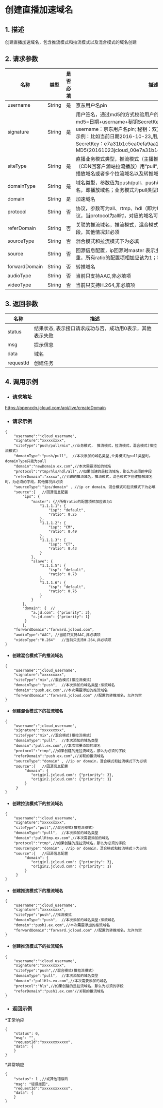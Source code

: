 # **创建直播加速域名**

## **1. 描述**

创建直播加速域名，包含推流模式和拉流模式以及混合模式的域名创建

## **2. 请求参数**

| 名称           | 类型   | 是否必填 | 描述                                                         |
| -------------- | ------ | -------- | ------------------------------------------------------------ |
| username       | String | 是       | 京东用户名pin                                                |
| signature      | String | 是       |用户签名，通过md5的方式校验用户的身份信息，保障信息安全。</br>md5=日期+username+秘钥SecretKey; 日期：格式为 yyyymmdd; username：京东用户名pin; 秘钥：双方约定; </br>示例：比如当前日期2016-10-23,用户pin:jcloud_00,用户秘钥SecretKey：e7a31b1c5ea0efa9aa2f29c6559f7d61,那签名为MD5(20161023jcloud_00e7a31b1c5ea0efa9aa2f29c6559f7d61) |
| siteType | String | 是 | 直播业务模式类型，推流模式（主播推流到CDN）用“push”，拉流模式（CDN回客户源站拉流播放）用“pull”,混合模式（一推流域名对应多个播放域名或者多个拉流域名以及转推域名等状态）用“mix” |
|domainType | String | 是 | 域名类型，参数值为push/pull，push表示推流域名，pull表示拉流域名，即播放域名；业务模式为pull类型时，domainType只能为pull；|
|domain | String | 是 | 加速域名|
|protocol | String |否| 协议，参数可为all、rtmp、hdl（即为http-flv）、hls；all表示不区分协议，当protocol为all时，对应的域名可以直接转rtmp、hls、flv|
|referDomain | String |否 |关联的推流域名，推流模式，混合模式下创建播放域名时，为必须的字段，其他情况非必须|
|sourceType | String |否|混合模式和拉流模式下为必填 |
|source | String |否 |回源信息配置，ip回源时master 表示主，slave 表示备，ratio表示权重，所有ratio的配置项相加应该为1；域名回源时，priority表示优先级 |
|forwardDomain| String |否|转推域名 |
|audioType| String |否|当前只支持AAC,非必填项 |
|videoType| String |否|当前只支持H.264,非必填项 |
 
## **3. 返回参数**

| **名称** | **描述**                                                  |
| -------- | --------------------------------------------------------- |
| status   | 结果状态, 表示接口请求成功与否，成功用0表示，其他表示失败 |
| msg      | 提示信息 |
| data     | 域名  |
| requestId| 创建任务|
 
## **4. 调用示例**

- ### **请求地址**

https://opencdn.jcloud.com/api/live/createDomain

 - ### **请求示例**

```
{
    "username":"jcloud_username",
    "signature":"xxxxxxxxx",
    "siteType":"push/pull/mix",//业务模式， 推流模式，拉流模式，混合模式(推拉流模式)
    "domainType":"push/pull",  //本次添加的域名类型,业务模式为pull类型时，domainType只能为pull
    "domain":"newDomain.ex.com",//本次需要添加的域名
    "protocol":"rtmp/hls/hdl/all",//如果创建的是拉流域名，那么为必须的字段
    "referDomain":"xxxxx",//关联的推流域名，推流模式，混合模式下创建播放域名时，为必须的字段，其他情况非必须
    "sourceType":"ips/domain" , //ip or domain，混合模式和拉流模式下为必填
    "source":{   //回源信息配置
        "ips": {
            "master": {//所有ratio的配置项相加应该为1
                "1.1.1.1": {
                    "isp": "default",
                    "ratio": 0.25
                },
                "1.1.1.2": {
                    "isp": "CM",
                    "ratio": 0.49
                },
                "1.1.1.3": {
                    "isp": "CT",
                    "ratio": 0.43
                }
            },
            "slave": {
                "1.1.1.5": {
                    "isp": "default",
                    "ratio": 0.73
                },
                "1.1.1.6": {
                    "isp": "default",
                    "ratio": 0.76
                }
            }
        },
        "domain": {  //
            "a.jd.com": {"priority": 3},
            "c.jd.com": {"priority": 1}
         }
        }, 
    "forwardDomain":"forward.jcloud.com",
    "audioType":"AAC", //当前只支持AAC,非必填项
    "videoType":"H.264"   //当前只支持H.264,非必填项
}
```

- #### **创建混合模式下的推流域名**
```
{
    "username":"jcloud_username",
    "signature":"xxxxxxxxx",
    "siteType":"mix",//混合模式(推拉流模式)
    "domainType":"push",  //本次添加的域名类型:推流域名
    "domain":"push.ex.com",//本次需要添加的推流域名
    "forwardDomain":"forward.jcloud.com" //配置的转推域名，允许为空
}
```

- #### **创建混合模式下的拉流域名**
```
{
    "username":"jcloud_username",
    "signature":"xxxxxxxxx",
    "siteType":"mix",//混合模式(推拉流模式)
    "domainType":"pull",  //本次添加的域名类型
    "domain":"pull.ex.com",//本次需要添加的域名
    "protocol":"rtmp",//如果创建的是拉流域名，那么为必须的字段
    "referDomain":"push.ex.com",//关联的推流域名
    "sourceType":"domain" , //ip or domain，混合模式和拉流模式下为必填
    "source":{   //回源信息配置
         "domain": {  
            "origin1.jcloud.com": {"priority": 3},
            "origin2.jcloud.com": {"priority": 1}
         }
     }
}
```

- #### **创建拉流模式下的拉流域名**
```
{
    "username":"jcloud_username",
    "signature":"xxxxxxxxx",
    "siteType":"pull",//混合模式(推拉流模式)
    "domainType":"pull",  //本次添加的域名类型
    "domain":"pullRtmp.ex.com",//本次需要添加的域名
    "protocol":"rtmp",//如果创建的是拉流域名，那么为必须的字段
    "sourceType":"domain" , //ip or domain，混合模式和拉流模式下为必填
    "source":{   //回源信息配置
         "domain": {  
            "origin1.jcloud.com": {"priority": 3},
            "origin2.jcloud.com": {"priority": 1}
         }
     }
}
```

- #### **创建推流模式下的推流域名**
```
{
    "username":"jcloud_username",
    "signature":"xxxxxxxxx",
    "siteType":"push",//推流模式
    "domainType":"push",  //本次添加的域名类型:推流域名
    "domain":"push1.ex.com",//本次需要添加的推流域名
    "forwardDomain":"forward.jcloud.com" //配置的转推域名，允许为空
}
```

- #### **创建推流模式下的拉流域名**
```
{
    "username":"jcloud_username",
    "signature":"xxxxxxxxx",
    "siteType":"push",//混合模式(推拉流模式)
    "domainType":"pull",  //本次添加的域名类型
    "domain":"pullHls.ex.com",//本次需要添加的域名
    "protocol":"hls",//如果创建的是拉流域名，那么为必须的字段
    "referDomain":"push1.ex.com"//关联的推流域名
}
```

- ### **返回示例**

*正常响应
```
{
    "status": 0,
    "msg": "",
    "requestId":"xxxxxxxxxxxx",
    "data": {
    }
}
```
*异常响应
```
{
    "status": 1 ,//或其他错误码
    "msg": "错误原因",
    "requestId":"xxxxxxxxxxxx",
    "data": {
    }
}
```

